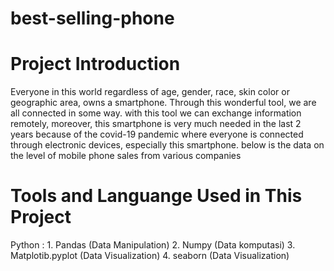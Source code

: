 # best-selling-phone
# Project Introduction
Everyone in this world regardless of age, gender, race, skin color or geographic area, owns a smartphone. Through this wonderful tool, we are all connected in some way. with this tool we can exchange information remotely, moreover, this smartphone is very much needed in the last 2 years because of the covid-19 pandemic where everyone is connected through electronic devices, especially this smartphone. below is the data on the level of mobile phone sales from various companies
# Tools and Languange Used in This Project
Python :  1. Pandas (Data Manipulation) 2. Numpy (Data komputasi) 3. Matplotib.pyplot (Data Visualization) 4. seaborn (Data Visualization)                                                                                                                                                           
